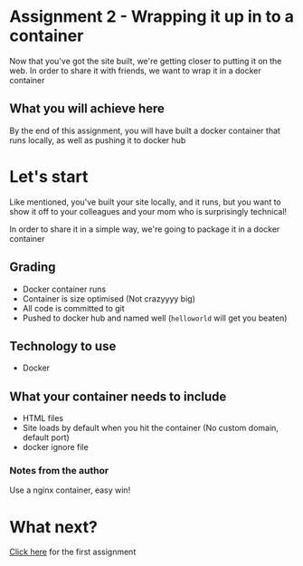 # Assignment 2 - Wrapping it up in to a container


Now that you've got the site built, we're getting closer to putting it on the web. In order to share it with friends, we want to wrap it in a docker container

## What you will achieve here

By the end of this assignment, you will have built a docker container that runs locally, as well as pushing it to docker hub


# Let's start
Like mentioned, you've built your site locally, and it runs, but you want to show it off to your colleagues and your mom who is surprisingly technical! 

In order to share it in a simple way, we're going to package it in a docker container

## Grading

* Docker container runs
* Container is size optimised (Not crazyyyy big)
* All code is committed to git
* Pushed to docker hub and named well (`helloworld` will get you beaten)


## Technology to use

* Docker


## What your container needs to include

* HTML files
* Site loads by default when you hit the container (No custom domain, default port)
* docker ignore file



### Notes from the author

Use a nginx container, easy win!

# What next?

[Click here](cloudrun.md) for the first assignment